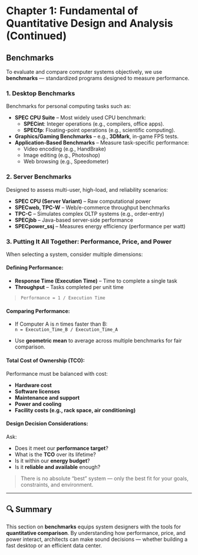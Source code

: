 # Chapter 1: Fundamental of Quantitative Design and Analysis (Continued)

## Benchmarks

To evaluate and compare computer systems objectively, we use **benchmarks** — standardized programs designed to measure performance.

### 1. Desktop Benchmarks

Benchmarks for personal computing tasks such as:

- **SPEC CPU Suite** – Most widely used CPU benchmark:
  - **SPECint**: Integer operations (e.g., compilers, office apps).
  - **SPECfp**: Floating-point operations (e.g., scientific computing).
- **Graphics/Gaming Benchmarks** – e.g., **3DMark**, in-game FPS tests.
- **Application-Based Benchmarks** – Measure task-specific performance:
  - Video encoding (e.g., HandBrake)
  - Image editing (e.g., Photoshop)
  - Web browsing (e.g., Speedometer)

### 2. Server Benchmarks

Designed to assess multi-user, high-load, and reliability scenarios:

- **SPEC CPU (Server Variant)** – Raw computational power
- **SPECweb, TPC-W** – Web/e-commerce throughput benchmarks
- **TPC-C** – Simulates complex OLTP systems (e.g., order-entry)
- **SPECjbb** – Java-based server-side performance
- **SPECpower_ssj** – Measures energy efficiency (performance per watt)

### 3. Putting It All Together: Performance, Price, and Power

When selecting a system, consider multiple dimensions:

#### Defining Performance:

- **Response Time (Execution Time)** – Time to complete a single task
- **Throughput** – Tasks completed per unit time

> `Performance = 1 / Execution Time`

#### Comparing Performance:

- If Computer A is *n* times faster than B:  
  `n = Execution_Time_B / Execution_Time_A`

- Use **geometric mean** to average across multiple benchmarks for fair comparison.

#### Total Cost of Ownership (TCO):

Performance must be balanced with cost:

- **Hardware cost**
- **Software licenses**
- **Maintenance and support**
- **Power and cooling**
- **Facility costs (e.g., rack space, air conditioning)**

#### Design Decision Considerations:

Ask:

- Does it meet our **performance target**?
- What is the **TCO** over its lifetime?
- Is it within our **energy budget**?
- Is it **reliable and available** enough?

> There is no absolute “best” system — only the best fit for your goals, constraints, and environment.

---

## 🔍 Summary

This section on **benchmarks** equips system designers with the tools for **quantitative comparison**. By understanding how performance, price, and power interact, architects can make sound decisions — whether building a fast desktop or an efficient data center.
